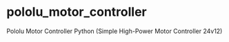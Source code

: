 # pololu_motor_controller
Pololu Motor Controller Python (Simple High-Power Motor Controller 24v12)
